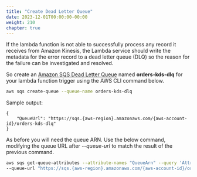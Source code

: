 ```yaml
---
title: "Create Dead Letter Queue"
date: 2023-12-01T00:00:00-00:00
weight: 210
chapter: true
---
```


If the lambda function is not able to successfully process any record it receives from Amazon Kinesis, the Lambda service should write the metadata for the error record to a dead letter queue (DLQ) so the reason for the failure can be investigated and resolved. 

So create an [Amazon SQS Dead Letter Queue](https://docs.aws.amazon.com/AWSSimpleQueueService/latest/SQSDeveloperGuide/sqs-dead-letter-queues.html) named **orders-kds-dlq** for your lambda function trigger using the AWS CLI command below.

```bash
aws sqs create-queue --queue-name orders-kds-dlq
```

Sample output:

```
{
    "QueueUrl": "https://sqs.{aws-region}.amazonaws.com/{aws-account-id}/orders-kds-dlq"
}
```

As before you will need the queue ARN. Use the below command, modifying the queue URL after *--queue-url* to match the result of the previous command.

```bash
aws sqs get-queue-attributes --attribute-names "QueueArn" --query 'Attributes.QueueArn' --output text \
--queue-url "https://sqs.{aws-region}.amazonaws.com/{aws-account-id}/orders-kds-dlq"
```